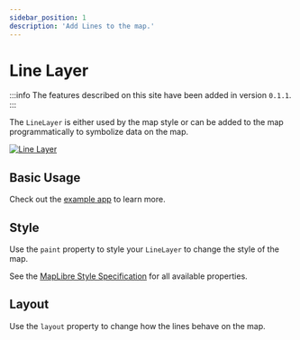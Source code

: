 ```yaml
---
sidebar_position: 1
description: 'Add Lines to the map.'
---
```


# Line Layer

:::info
The features described on this site have been added in version `0.1.1`.
:::

The `LineLayer` is either used by the map style or can be added to the map
programmatically to symbolize data on the map.

[![Line Layer](/img/layers/line_layer.jpg)](/demo/#/layers/line)

## Basic Usage

Check out
the [example app](https://github.com/josxha/flutter-maplibre/blob/main/example/lib/layers_line_page.dart)
to learn more.

## Style

Use the `paint` property to style your `LineLayer` to change the style of the
map.

See
the [MapLibre Style Specification](https://maplibre.org/maplibre-style-spec/layers/#line)
for all available properties.

## Layout

Use the `layout` property to change how the lines
behave on the map.